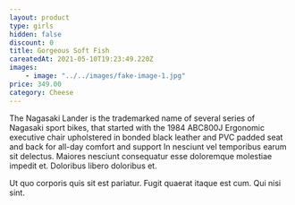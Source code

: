 ```yaml
---
layout: product
type: girls
hidden: false
discount: 0
title: Gorgeous Soft Fish
careatedAt: 2021-05-10T19:23:49.220Z
images:
    - image: "../../images/fake-image-1.jpg"
price: 349.00
category: Cheese
---
```

The Nagasaki Lander is the trademarked name of several series of Nagasaki sport bikes, that started with the 1984 ABC800J
Ergonomic executive chair upholstered in bonded black leather and PVC padded seat and back for all-day comfort and support
In nesciunt vel temporibus earum sit delectus. Maiores nesciunt consequatur esse doloremque molestiae impedit et. Doloribus libero doloribus et.
 Ut quo corporis quis sit est pariatur. Fugit quaerat itaque est cum. Qui nisi sint.
